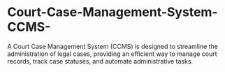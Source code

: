# Court-Case-Management-System-CCMS-
A Court Case Management System (CCMS) is designed to streamline the administration of legal cases, providing an efficient way to manage court records, track case statuses, and automate administrative tasks. 

